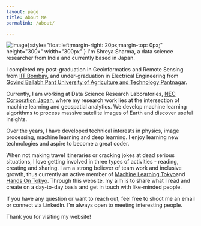 ```yaml
---
layout: page
title: About Me
permalink: /about/

---
```

![image]({{site.url}}{{site.baseurl}}/assets/images/me.png){:style="float:left;margin-right: 20px;margin-top: 0px;" height="300x" width="300px" }
I'm Shreya Sharma, a data science researcher from India and currently based in Japan.

I completed my post-graduation in Geoinformatics and Remote Sensing from [IIT Bombay](http://www.iitb.ac.in/), and under-graduation in Electrical Engineering from [Govind Ballabh Pant University of Agriculture and Technology Pantnagar](https://www.linkedin.com/school/collegeoftechnologyg.b.p.u.a.t.pantnagar/about/).

Currently, I am working at Data Science Research Laboratories, [NEC Corporation Japan](https://www.nec.com/en/global/rd/index.html), where my research work lies at the intersection of machine learning and geospatial analytics.
We develop machine learning algorithms to process massive satellite images of Earth and discover useful insights.


Over the years, I have developed technical interests in physics, image processing, machine learning and deep learning. I enjoy learning new technologies and aspire to become a great coder.

When not making travel itineraries or cracking jokes at dead serious situations, I love getting involved in three types of activities - reading, creating and sharing. I am a strong believer of team work and inclusive growth, thus currently an active member of [Machine Learning Tokyo](https://www.meetup.com/Machine-Learning-Tokyo/)and [Hands On Tokyo](https://www.meetup.com/Machine-Learning-Tokyo/). Through this website, my aim is to share what I read and create on a day-to-day basis and get in touch with like-minded people.

If you have any question or want to reach out, feel free to shoot me an email or connect via LinkedIn. I’m always open to meeting interesting people.

Thank you for visiting my website!
